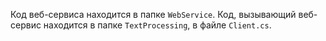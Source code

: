 Код веб-сервиса находится в папке `WebService`. Код, вызывающий веб-сервис находится в папке `TextProcessing`, в файле `Client.cs`.
